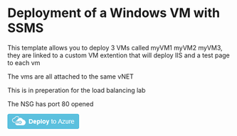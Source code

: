 # Deployment of a Windows VM with SSMS

This template allows you to deploy 3 VMs called myVM1 myVM2 myVM3, they are linked to a custom VM extention that will deploy IIS and a test page to each vm

The vms are all attached to the same vNET

This is in preperation for the load balancing lab

The NSG has port 80 opened


<a href="https://portal.azure.com/#create/Microsoft.Template/uri/https%3A%2F%2Fraw.githubusercontent.com%2Fgodeploy%2FAZ103%2Fmaster%2FLab%208%20Lab%201%2Fazuredeploy.json" target="_blank">
    <img src="https://raw.githubusercontent.com/Azure/azure-quickstart-templates/master/1-CONTRIBUTION-GUIDE/images/deploytoazure.png"/>
</a>